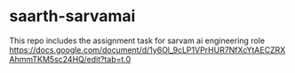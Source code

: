 # saarth-sarvamai
This repo includes the assignment task for sarvam ai engineering role  https://docs.google.com/document/d/1y6Ol_9cLP1VPrHUR7NfXcYtAECZRXAhmmTKM5sc24HQ/edit?tab=t.0
